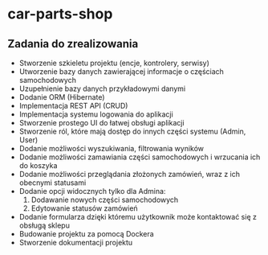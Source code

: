 # car-parts-shop

## Zadania do zrealizowania
- Stworzenie szkieletu projektu (encje, kontrolery, serwisy)
- Utworzenie bazy danych zawierającej informacje o częściach samochodowych
- Uzupełnienie bazy danych przykładowymi danymi
- Dodanie ORM (Hibernate)
- Implementacja REST API (CRUD)
- Implementacja systemu logowania do aplikacji
- Stworzenie prostego UI do łatwej obsługi aplikacji
- Stworzenie ról, które mają dostęp do innych części systemu (Admin, User)
- Dodanie możliwości wyszukiwania, filtrowania wyników
- Dodanie możliwości zamawiania części samochodowych i wrzucania ich do koszyka
- Dodanie możliwości przeglądania złożonych zamówień, wraz z ich obecnymi statusami
- Dodanie opcji widocznych tylko dla Admina:
  1. Dodawanie nowych części samochodowych
  2. Edytowanie statusów zamówień
- Dodanie formularza dzięki któremu użytkownik może kontaktować się z obsługą sklepu
- Budowanie projektu za pomocą Dockera
- Stworzenie dokumentacji projektu
